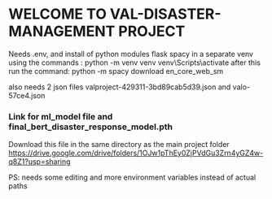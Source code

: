 # WELCOME TO VAL-DISASTER-MANAGEMENT PROJECT

Needs .env, and install of python modules flask spacy in a separate venv using the commands : python -m venv venv venv\Scripts\activate 
after this run the command: python -m spacy download en_core_web_sm

also needs 2 json files valproject-429311-3bd89cab5d39.json and valo-57ce4.json


### Link for ml_model file and final_bert_disaster_response_model.pth
Download this file in the same directory as the main project folder
https://drive.google.com/drive/folders/1OJw1pThEy0ZjPVdGu3Zrn4yGZ4w-q8Z1?usp=sharing

PS: needs some editing and more environment variables instead of actual paths

